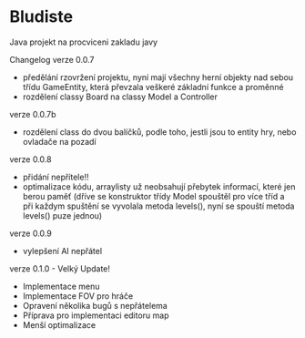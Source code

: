 Bludiste
========

Java projekt na procviceni zakladu javy

Changelog
verze 0.0.7
- předělání rzovržení projektu, 
  nyní mají všechny herní objekty nad sebou třídu GameEntity, 
  která převzala veškeré základní funkce a proměnné
- rozdělení classy Board na classy Model a Controller

verze 0.0.7b
- rozdělení class do dvou balíčků, podle toho, jestli jsou to
  entity hry, nebo ovladače na pozadí
  
verze 0.0.8
- přidání nepřítele!!
- optimalizace kódu, arraylisty už neobsahují přebytek informací, které jen berou paměť
  (dříve se konstruktor třídy Model spouštěl pro více tříd a při každym spuštění se vyvolala metoda levels(),
  nyní se spouští metoda levels() puze jednou)

verze 0.0.9
- vylepšení AI nepřátel

verze 0.1.0 - Velký Update!
- Implementace menu
- Implementace FOV pro hráče
- Opravení několika bugů s nepřátelema
- Příprava pro implementaci editoru map
- Menší optimalizace
